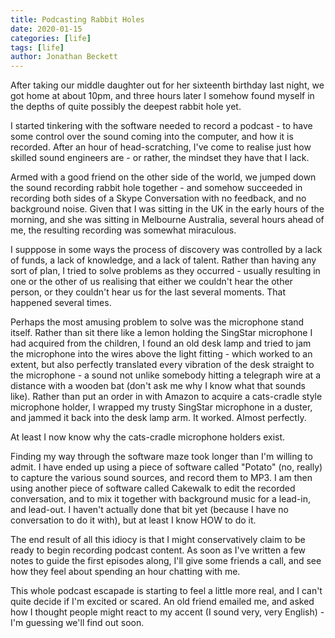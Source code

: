 ```yaml
---
title: Podcasting Rabbit Holes
date: 2020-01-15
categories: [life]
tags: [life]
author: Jonathan Beckett
---
```


After taking our middle daughter out for her sixteenth birthday last night, we got home at about 10pm, and three hours later I somehow found myself in the depths of quite possibly the deepest rabbit hole yet.

I started tinkering with the software needed to record a podcast - to have some control over the sound coming into the computer, and how it is recorded. After an hour of head-scratching, I've come to realise just how skilled sound engineers are - or rather, the mindset they have that I lack.

Armed with a good friend on the other side of the world, we jumped down the sound recording rabbit hole together - and somehow succeeded in recording both sides of a Skype Conversation with no feedback, and no background noise. Given that I was sitting in the UK in the early hours of the morning, and she was sitting in Melbourne Australia, several hours ahead of me, the resulting recording was somewhat miraculous.

I supppose in some ways the process of discovery was controlled by a lack of funds, a lack of knowledge, and a lack of talent. Rather than having any sort of plan, I tried to solve problems as they occurred - usually resulting in one or the other of us realising that either we couldn't hear the other person, or they couldn't hear us for the last several moments. That happened several times.

Perhaps the most amusing problem to solve was the microphone stand itself. Rather than sit there like a lemon holding the SingStar microphone I had acquired from the children, I found an old desk lamp and tried to jam the microphone into the wires above the light fitting - which worked to an extent, but also perfectly translated every vibration of the desk straight to the microphone - a sound not unlike somebody hitting a telegraph wire at a distance with a wooden bat (don't ask me why I know what that sounds like). Rather than put an order in with Amazon to acquire a cats-cradle style microphone holder, I wrapped my trusty SingStar microphone in a duster, and jammed it back into the desk lamp arm. It worked. Almost perfectly.

At least I now know why the cats-cradle microphone holders exist.

Finding my way through the software maze took longer than I'm willing to admit. I have ended up using a piece of software called "Potato" (no, really) to capture the various sound sources, and record them to MP3. I am then using another piece of software called Cakewalk to edit the recorded conversation, and to mix it together with background music for a lead-in, and lead-out. I haven't actually done that bit yet (because I have no conversation to do it with), but at least I know HOW to do it.

The end result of all this idiocy is that I might conservatively claim to be ready to begin recording podcast content. As soon as I've written a few notes to guide the first episodes along, I'll give some friends a call, and see how they feel about spending an hour chatting with me.

This whole podcast escapade is starting to feel a little more real, and I can't quite decide if I'm excited or scared. An old friend emailed me, and asked how I thought people might react to my accent (I sound very, very English) - I'm guessing we'll find out soon.